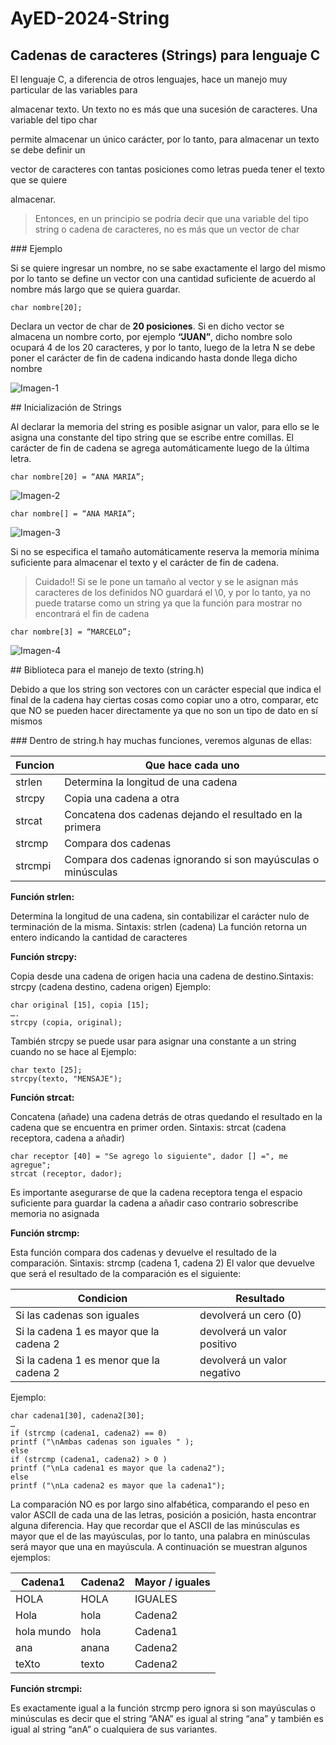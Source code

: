 # AyED-2024-String

## Cadenas de caracteres (Strings) para lenguaje C

El lenguaje C, a diferencia de otros lenguajes, hace un manejo muy particular de las variables para

almacenar texto. Un texto no es más que una sucesión de caracteres. Una variable del tipo char

permite almacenar un único carácter, por lo tanto, para almacenar un texto se debe definir un

vector de caracteres con tantas posiciones como letras pueda tener el texto que se quiere

almacenar.

> Entonces, en un principio se podría decir que una variable del tipo string o cadena de caracteres, no es más que un vector de char

### Ejemplo

Si se quiere ingresar un nombre, no se sabe exactamente el largo del mismo por lo
tanto se define un vector con una cantidad suficiente de acuerdo al nombre más largo que se quiera guardar.

```char
char nombre[20]; 
```

Declara un vector de char de **20 posiciones**. Si en dicho vector se almacena un nombre corto, por ejemplo **“JUAN”**, dicho nombre solo ocupará 4 de los 20 caracteres, y por lo tanto, luego de la letra N se debe poner el carácter de fin de cadena indicando hasta donde llega dicho nombre

![Imagen-1](file://C:\Users\Ezequiel\AppData\Roaming\marktext\images\2024-07-04-12-30-49-image.png?msec=1720107049836)

## Inicialización de Strings

Al declarar la memoria del string es posible asignar un valor, para ello se le asigna una constante del tipo string que se escribe entre comillas. El carácter de fin de cadena se agrega automáticamente luego de la última letra.

```char
char nombre[20] = “ANA MARIA”;
```

![Imagen-2](file://C:\Users\Ezequiel\AppData\Roaming\marktext\images\2024-07-04-12-32-21-image.png?msec=1720107141905)

```
char nombre[] = “ANA MARIA”;
```

![Imagen-3](file://C:\Users\Ezequiel\AppData\Roaming\marktext\images\2024-07-04-12-33-37-image.png?msec=1720107217591)

Si no se especifica el tamaño automáticamente reserva la memoria mínima suficiente para almacenar el texto y el carácter de fin de cadena.

> Cuidado!! Si se le pone un tamaño al vector y se le asignan más
> caracteres de los definidos NO guardará el \0, y por lo tanto, ya
> no puede tratarse como un string ya que la función para mostrar
> no encontrará el fin de cadena

```char
char nombre[3] = “MARCELO”;
```

![Imagen-4](file://C:\Users\Ezequiel\AppData\Roaming\marktext\images\2024-07-04-12-35-51-image.png?msec=1720107351078)

## Biblioteca para el manejo de texto (string.h)

Debido a que los string son vectores con un carácter especial que indica el final de la cadena hay ciertas cosas como copiar uno a otro, comparar, etc que NO se pueden hacer directamente ya que no son un tipo de dato en sí mismos

### Dentro de string.h hay muchas funciones, veremos algunas de ellas:

| Funcion | Que hace cada uno |
| --- | --- |
| strlen | Determina la longitud de una cadena |
| strcpy | Copia una cadena a otra |
| strcat | Concatena dos cadenas dejando el resultado en la primera |
| strcmp | Compara dos cadenas |
| strcmpi | Compara dos cadenas ignorando si son mayúsculas o minúsculas |

**Función strlen:**

Determina la longitud de una cadena, sin contabilizar el carácter nulo de terminación de la misma.
Sintaxis: strlen (cadena)
La función retorna un entero indicando la cantidad de caracteres

**Función strcpy:**

Copia desde una cadena de origen hacia una cadena de destino.Sintaxis: strcpy (cadena destino, cadena origen) Ejemplo:

```char
char original [15], copia [15];
….
strcpy (copia, original);
```

También strcpy se puede usar para asignar una constante a un string cuando no se hace al Ejemplo:

```char
char texto [25];
strcpy(texto, "MENSAJE");
```

**Función strcat:**

Concatena (añade) una cadena detrás de otras quedando el resultado en la cadena que se encuentra en primer orden.
Sintaxis: strcat (cadena receptora, cadena a añadir)

```char
char receptor [40] = "Se agrego lo siguiente", dador [] =", me agregue";
strcat (receptor, dador);
```

Es importante asegurarse de que la cadena receptora tenga el espacio suficiente para guardar la cadena a añadir caso contrario sobrescribe memoria no asignada

**Función strcmp:**

Esta función compara dos cadenas y devuelve el resultado de la comparación.
Sintaxis: strcmp (cadena 1, cadena 2)
El valor que devuelve que será el resultado de la comparación es el siguiente:

| Condicion | Resultado |
| --- | --- |
| Si las cadenas son iguales | devolverá un cero (0) |
| Si la cadena 1 es mayor que la cadena 2 | devolverá un valor positivo |
| Si la cadena 1 es menor que la cadena 2 | devolverá un valor negativo |

Ejemplo:

```char
char cadena1[30], cadena2[30];
…
if (strcmp (cadena1, cadena2) == 0)
printf ("\nAmbas cadenas son iguales " );
else
if (strcmp (cadena1, cadena2) > 0 )
printf ("\nLa cadena1 es mayor que la cadena2");
else
printf ("\nLa cadena2 es mayor que la cadena1");
```

La comparación NO es por largo sino alfabética, comparando el peso en valor ASCII de cada una de las letras, posición a posición, hasta encontrar alguna diferencia. Hay que recordar que el ASCII de las minúsculas es mayor que el de las mayúsculas, por lo tanto, una palabra en minúsculas será mayor que una en mayúscula. A continuación se muestran algunos ejemplos:

| Cadena1 | Cadena2 | Mayor / iguales |
| --- | --- | --- |
| HOLA | HOLA | IGUALES |
| Hola | hola | Cadena2 |
| hola mundo | hola | Cadena1 |
| ana | anana | Cadena2 |
| teXto | texto | Cadena2 |

**Función strcmpi:**

Es exactamente igual a la función strcmp pero ignora si son mayúsculas o minúsculas es decir que el string “ANA” es igual al string “ana” y también es igual al string “anA” o cualquiera de sus variantes.